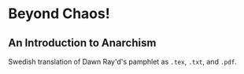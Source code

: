 # Beyond Chaos!
## An Introduction to Anarchism

Swedish translation of Dawn Ray'd's pamphlet as `.tex`, `.txt`, and `.pdf`.
